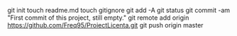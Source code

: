 git init
touch readme.md
touch gitignore
git add -A
git status
git commit -am "First commit of this project, still empty."
 git remote add origin https://github.com/Freq95/ProiectLicenta.git
 git push origin master